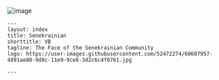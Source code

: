 
![image](https://user-images.githubusercontent.com/52472274/60551197-89d87e80-9cf8-11e9-82d7-386d336f7608.png)


```
---
layout: index
title: Senekrainian
shorttitle: VB
tagline: The Face of the Senekrainian Community
logo: https://user-images.githubusercontent.com/52472274/60607957-4891ae80-9d8c-11e9-9ce6-3d2c6c4f0761.jpg

---
```
